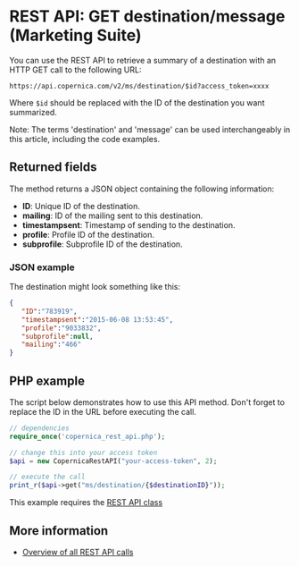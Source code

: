 # REST API: GET destination/message (Marketing Suite)

You can use the REST API to retrieve a summary of a destination with an HTTP 
GET call to the following URL:

`https://api.copernica.com/v2/ms/destination/$id?access_token=xxxx`

Where `$id` should be replaced with the ID of the destination you want summarized.

Note: The terms 'destination' and 'message' can be used interchangeably 
in this article, including the code examples.

## Returned fields

The method returns a JSON object containing the following information:

* **ID**: Unique ID of the destination.           
* **mailing**: ID of the mailing sent to this destination.
* **timestampsent**: Timestamp of sending to the destination.
* **profile**: Profile ID of the destination.
* **subprofile**: Subprofile ID of the destination.

### JSON example

The destination might look something like this:

```json
{  
   "ID":"783919",
   "timestampsent":"2015-06-08 13:53:45",
   "profile":"9033832",
   "subprofile":null,
   "mailing":"466"
}
```

## PHP example

The script below demonstrates how to use this API method. Don't forget 
to replace the ID in the URL before executing the call.

```php
// dependencies
require_once('copernica_rest_api.php');

// change this into your access token
$api = new CopernicaRestAPI("your-access-token", 2);

// execute the call
print_r($api->get("ms/destination/{$destinationID}"));
```

This example requires the [REST API class](./rest-php)

## More information

* [Overview of all REST API calls](./rest-api)
